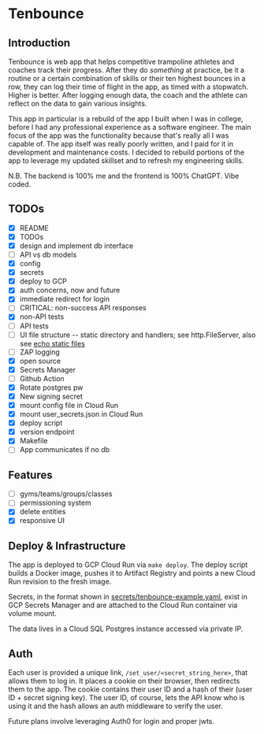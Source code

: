# Tenbounce

## Introduction

Tenbounce is web app that helps competitive trampoline athletes and coaches track their progress. After they do _something_ at practice, be it a routine or a certain combination of skills or their ten highest bounces in a row, they can log their time of flight in the app, as timed with a stopwatch. Higher is better. After logging enough data, the coach and the athlete can reflect on the data to gain various insights.

This app in particular is a rebuild of the app I built when I was in college, before I had any professional experience as a software engineer. The main focus of the app was the functionality because that's really all I was capable of. The app itself was really poorly written, and I paid for it in development and maintenance costs. I decided to rebuild portions of the app to leverage my updated skillset and to refresh my engineering skills.

N.B. The backend is 100% me and the frontend is 100% ChatGPT.  Vibe coded.

## TODOs

- [x] README
- [x] TODOs
- [x] design and implement db interface
- [ ] API vs db models
- [x] config
- [x] secrets
- [x] deploy to GCP
- [x] auth concerns, now and future
- [x] immediate redirect for login
- [ ] CRITICAL: non-success API responses
- [x] non-API tests
- [ ] API tests
- [ ] UI file structure -- static directory and handlers; see http.FileServer, also see [echo static files](https://echo.labstack.com/docs/static-files)
- [ ] ZAP logging
- [x] open source
- [x] Secrets Manager
- [ ] Github Action
- [x] Rotate postgres pw
- [x] New signing secret
- [x] mount config file in Cloud Run
- [x] mount user_secrets.json in Cloud Run
- [x] deploy script
- [x] version endpoint
- [x] Makefile
- [ ] App communicates if no db

## Features

- [ ] gyms/teams/groups/classes
- [ ] permissioning system
- [x] delete entities
- [x] responsive UI

## Deploy & Infrastructure

The app is deployed to GCP Cloud Run via `make deploy`. The deploy script builds a Docker image, pushes it to Artifact Registry and points a new Cloud Run revision to the fresh image.

Secrets, in the format shown in [secrets/tenbounce-example.yaml](secrets/tenbounce-example.yaml), exist in GCP Secrets Manager and are attached to the Cloud Run container via volume mount.

The data lives in a Cloud SQL Postgres instance accessed via private IP.

## Auth

Each user is provided a unique link, `/set_user/<secret_string_here>`, that allows them to log in. It places a cookie on their browser, then redirects them to the app. The cookie contains their user ID and a hash of their (user ID + secret signing key). The user ID, of course, lets the API know who is using it and the hash allows an auth middleware to verify the user.

Future plans involve leveraging Auth0 for login and proper jwts.
